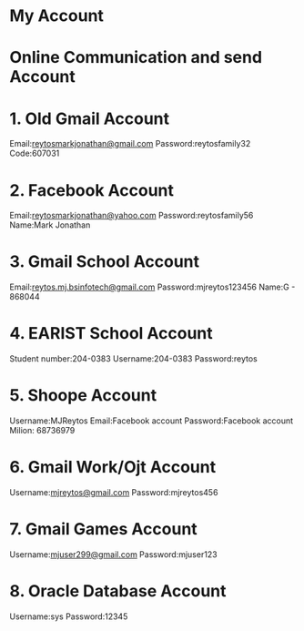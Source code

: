 # My Account

# Online Communication and send Account
# 1. Old Gmail Account
Email:reytosmarkjonathan@gmail.com
Password:reytosfamily32
Code:607031

# 2. Facebook Account
Email:reytosmarkjonathan@yahoo.com
Password:reytosfamily56
Name:Mark Jonathan

# 3. Gmail School Account
Email:reytos.mj.bsinfotech@gmail.com
Password:mjreytos123456
Name:G - 868044

# 4. EARIST School Account
Student number:204-0383
Username:204-0383
Password:reytos

# 5. Shoope Account
Username:MJReytos
Email:Facebook account 
Password:Facebook account 
Milion: 68736979

# 6. Gmail Work/Ojt Account
Username:mjreytos@gmail.com
Password:mjreytos456

# 7. Gmail Games Account
Username:mjuser299@gmail.com
Password:mjuser123

# 8. Oracle Database Account
Username:sys
Password:12345